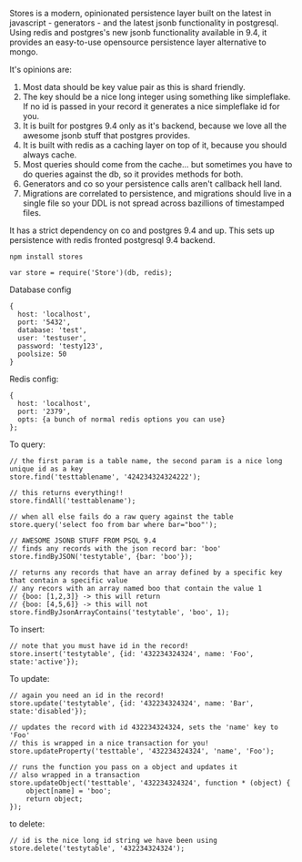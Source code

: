 Stores is a modern, opinionated persistence layer built on the latest in javascript - generators - and the latest jsonb functionality in postgresql.  Using redis and postgres's new jsonb functionality available in 9.4,
it provides an easy-to-use opensource persistence layer alternative to mongo.

It's opinions are:
1.  Most data should be key value pair as this is shard friendly.  
2.  The key should be a nice long integer using something like simpleflake.  If no id is passed in your record it generates a nice simpleflake id for you.  
3.  It is built for postgres 9.4 only as it's backend, because we love all the awesome jsonb stuff that postgres provides.  
4.  It is built with redis as a caching layer on top of it, because you should always cache.  
5.  Most queries should come from the cache... but sometimes you have to do queries against the db, so it provides methods for both.  
6.  Generators and co so your persistence calls aren't callback hell land.  
7.  Migrations are correlated to persistence, and migrations should live in a single file so your DDL is not spread across bazillions of timestamped files.  

It has a strict dependency on co and postgres 9.4 and up.  This sets up persistence with redis fronted postgresql 9.4 backend.

```
npm install stores
```

```
var store = require('Store')(db, redis);
```

Database config
```
{
  host: 'localhost',
  port: '5432',
  database: 'test',
  user: 'testuser',
  password: 'testy123',
  poolsize: 50
}
```

Redis config:
```
{
  host: 'localhost',
  port: '2379',
  opts: {a bunch of normal redis options you can use}
};
```

To query:
```
// the first param is a table name, the second param is a nice long unique id as a key
store.find('testtablename', '424234324324222');

// this returns everything!!
store.findAll('testtablename');

// when all else fails do a raw query against the table
store.query('select foo from bar where bar="boo"');

// AWESOME JSONB STUFF FROM PSQL 9.4
// finds any records with the json record bar: 'boo'
store.findByJSON('testytable', {bar: 'boo'});

// returns any records that have an array defined by a specific key that contain a specific value
// any recors with an array named boo that contain the value 1
// {boo: [1,2,3]} -> this will return
// {boo: [4,5,6]} -> this will not
store.findByJsonArrayContains('testytable', 'boo', 1);

```

To insert:
```
// note that you must have id in the record!
store.insert('testytable', {id: '432234324324', name: 'Foo', state:'active'});
```

To update:

```
// again you need an id in the record!
store.update('testytable', {id: '432234324324', name: 'Bar', state:'disabled'});

// updates the record with id 432234324324, sets the 'name' key to 'Foo'
// this is wrapped in a nice transaction for you!
store.updateProperty('testtable', '432234324324', 'name', 'Foo');

// runs the function you pass on a object and updates it
// also wrapped in a transaction
store.updateObject('testtable', '432234324324', function * (object) {
    object[name] = 'boo';
    return object;
});
```

to delete:

```
// id is the nice long id string we have been using
store.delete('testytable', '432234324324');
```
